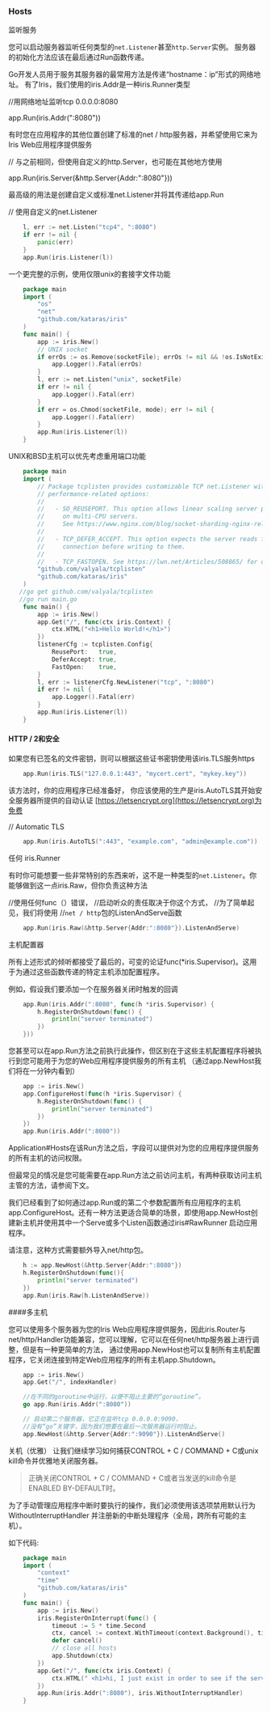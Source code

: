 ### Hosts

监听服务

您可以启动服务器监听任何类型的`net.Listener`甚至`http.Server`实例。
服务器的初始化方法应该在最后通过Run函数传递。

Go开发人员用于服务其服务器的最常用方法是传递“hostname：ip”形式的网络地址。
有了Iris，我们使用的iris.Addr是一种iris.Runner类型

//用网络地址监听tcp 0.0.0.0:8080

app.Run(iris.Addr(":8080"))

有时您在应用程序的其他位置创建了标准的net / http服务器，并希望使用它来为Iris Web应用程序提供服务

// 与之前相同，但使用自定义的http.Server，也可能在其他地方使用

app.Run(iris.Server(&http.Server{Addr:":8080"}))

最高级的用法是创建自定义或标准net.Listener并将其传递给app.Run

// 使用自定义的net.Listener

```go
    l, err := net.Listen("tcp4", ":8080")
    if err != nil {
        panic(err)
    }
    app.Run(iris.Listener(l))
```
一个更完整的示例，使用仅限unix的套接字文件功能
```go
    package main
    import (
        "os"
        "net"
        "github.com/kataras/iris"
    )
    func main() {
        app := iris.New()
        // UNIX socket
        if errOs := os.Remove(socketFile); errOs != nil && !os.IsNotExist(errOs) {
            app.Logger().Fatal(errOs)
        }
        l, err := net.Listen("unix", socketFile)
        if err != nil {
            app.Logger().Fatal(err)
        }
        if err = os.Chmod(socketFile, mode); err != nil {
            app.Logger().Fatal(err)
        }
        app.Run(iris.Listener(l))
    }

```
UNIX和BSD主机可以优先考虑重用端口功能

```go
    package main
    import (
        // Package tcplisten provides customizable TCP net.Listener with various
        // performance-related options:
        //
        //   - SO_REUSEPORT. This option allows linear scaling server performance
        //     on multi-CPU servers.
        //     See https://www.nginx.com/blog/socket-sharding-nginx-release-1-9-1/ for details.
        //
        //   - TCP_DEFER_ACCEPT. This option expects the server reads from the accepted
        //     connection before writing to them.
        //
        //   - TCP_FASTOPEN. See https://lwn.net/Articles/508865/ for details.
        "github.com/valyala/tcplisten"
        "github.com/kataras/iris"
    )
   //go get github.com/valyala/tcplisten
   //go run main.go
    func main() {
        app := iris.New()
        app.Get("/", func(ctx iris.Context) {
            ctx.HTML("<h1>Hello World!</h1>")
        })
        listenerCfg := tcplisten.Config{
            ReusePort:   true,
            DeferAccept: true,
            FastOpen:    true,
        }
        l, err := listenerCfg.NewListener("tcp", ":8080")
        if err != nil {
            app.Logger().Fatal(err)
        }
        app.Run(iris.Listener(l))
    }
```
#### HTTP / 2和安全
如果您有已签名的文件密钥，则可以根据这些证书密钥使用该iris.TLS服务https
```go
    app.Run(iris.TLS("127.0.0.1:443", "mycert.cert", "mykey.key"))
```
该方法时，你的应用程序已经准备好，
你应该使用的生产是iris.AutoTLS其开始安全服务器所提供的自动认证
[https://letsencrypt.org](https://letsencrypt.org)为免费

// Automatic TLS
```go
    app.Run(iris.AutoTLS(":443", "example.com", "admin@example.com"))
```


任何 iris.Runner

有时你可能想要一些非常特别的东西来听，这不是一种类型的`net.Listener`。你能够做到这一点iris.Raw，但你负责这种方法

//使用任何func（）错误，
//启动听众的责任取决于你这个方式，
//为了简单起见，我们将使用
//`net / http`包的ListenAndServe函数
```go
    app.Run(iris.Raw(&http.Server{Addr:":8080"}).ListenAndServe)
```

主机配置器

所有上述形式的倾听都接受了最后的，可变的论证func(*iris.Supervisor)。这用于为通过这些函数传递的特定主机添加配置程序。

例如，假设我们要添加一个在服务器关闭时触发的回调

```go
    app.Run(iris.Addr(":8080", func(h *iris.Supervisor) {
        h.RegisterOnShutdown(func() {
            println("server terminated")
        })
    }))
```

您甚至可以在app.Run方法之前执行此操作，但区别在于这些主机配置程序将被执行到您可能用于为您的Web应用程序提供服务的所有主机
（通过app.NewHost我们将在一分钟内看到）

```go
    app := iris.New()
    app.ConfigureHost(func(h *iris.Supervisor) {
        h.RegisterOnShutdown(func() {
            println("server terminated")
        })
    })
    app.Run(iris.Addr(":8080"))
```
Application#Hosts在该Run方法之后，字段可以提供对为您的应用程序提供服务的所有主机的访问权限。

但最常见的情况是您可能需要在app.Run方法之前访问主机，有两种获取访问主机主管的方法，请参阅下文。

我们已经看到了如何通过app.Run或的第二个参数配置所有应用程序的主机app.ConfigureHost。还有一种方法更适合简单的场景，即使用app.NewHost创建新主机并使用其中一个Serve或多个Listen函数通过iris#RawRunner 启动应用程序。

请注意，这种方式需要额外导入net/http包。

```go
    h := app.NewHost(&http.Server{Addr:":8080"})
    h.RegisterOnShutdown(func(){
        println("server terminated")
    })
    app.Run(iris.Raw(h.ListenAndServe))
```
####多主机

您可以使用多个服务器为您的Iris Web应用程序提供服务，因此iris.Router与net/http/Handler功能兼容，您可以理解，它可以在任何net/http服务器上进行调整，但是有一种更简单的方法，
通过使用app.NewHost也可以复制所有主机配置程序，它关闭连接到特定Web应用程序的所有主机app.Shutdown。

```go
    app := iris.New()
    app.Get("/", indexHandler)

    //在不同的goroutine中运行，以便不阻止主要的“goroutine”。
    go app.Run(iris.Addr(":8080"))

    // 启动第二个服务器，它正在监听tcp 0.0.0.0:9090，
    //没有“go”关键字，因为我们想要在最后一次服务器运行时阻止。
    app.NewHost(&http.Server{Addr:":9090"}).ListenAndServe()
```
关机（优雅）
让我们继续学习如何捕获CONTROL + C / COMMAND + C或unix kill命令并优雅地关闭服务器。

> 正确关闭CONTROL + C / COMMAND + C或者当发送的kill命令是ENABLED BY-DEFAULT时。

为了手动管理应用程序中断时要执行的操作，我们必须使用该选项禁用默认行为WithoutInterruptHandler 并注册新的中断处理程序（全局，跨所有可能的主机）。

如下代码:
```go
    package main
    import (
        "context"
        "time"
        "github.com/kataras/iris"
    )
    func main() {
        app := iris.New()
        iris.RegisterOnInterrupt(func() {
            timeout := 5 * time.Second
            ctx, cancel := context.WithTimeout(context.Background(), timeout)
            defer cancel()
            // close all hosts
            app.Shutdown(ctx)
        })
        app.Get("/", func(ctx iris.Context) {
            ctx.HTML(" <h1>hi, I just exist in order to see if the server is closed</h1>")
        })
        app.Run(iris.Addr(":8080"), iris.WithoutInterruptHandler)
    }
```

